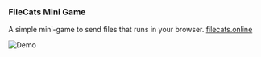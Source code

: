 ### FileCats Mini Game
A simple mini-game to send files that runs in your browser.
[filecats.online](https://filecats.online/ "filecats.online")

![Demo](https://drop.davy.page/JiMLttgT/May-16-2023%2023-05-34.gif "Demo")